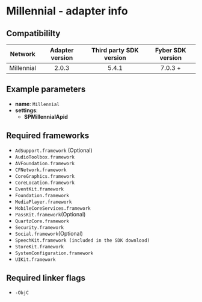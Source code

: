 # Millennial  - adapter info

## Compatibililty

| Network | Adapter version | Third party SDK version | Fyber SDK version |
|:----------:|:-------------:|:-----------------------:|:------------:|
| Millennial | 2.0.3 | 5.4.1 | 7.0.3 + |

## Example parameters

* **name**: `Millennial`
* **settings**:
	* **SPMillennialApid**
	
## Required frameworks

* `AdSupport.framework` (Optional)
* `AudioToolbox.framework`
* `AVFoundation.framework`
* `CFNetwork.framework`
* `CoreGraphics.framework`
* `CoreLocation.framework`
* `EventKit.framework`
* `Foundation.framework`
* `MediaPlayer.framework`
* `MobileCoreServices.framework`
* `PassKit.framework`(Optional)
* `QuartzCore.framework`
* `Security.framework`
* `Social.framework`(Optional)
* `SpeechKit.framework (included in the SDK download)`
* `StoreKit.framework`
* `SystemConfiguration.framework`
* `UIKit.framework`

## Required linker flags

* `-ObjC`
